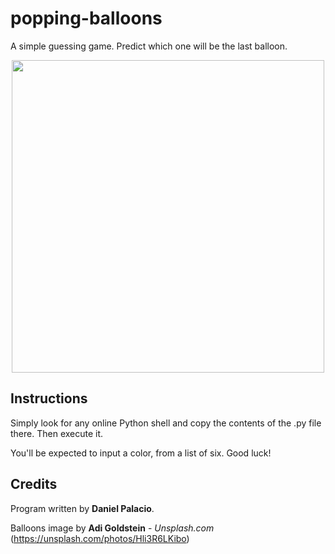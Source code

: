 # popping-balloons
A simple guessing game. Predict which one will be the last balloon.

<p align="center"> 
<img src="https://images.unsplash.com/photo-1530103862676-de8c9debad1d?ixlib=rb-1.2.1&auto=format&fit=crop&w=500&q=60" width="500">
</p>

## Instructions
Simply look for any online Python shell and copy the contents of the .py file there. Then execute it.

You'll be expected to input a color, from a list of six. Good luck!

## Credits
Program written by **Daniel Palacio**.

Balloons image by **Adi Goldstein** - *Unsplash.com* (https://unsplash.com/photos/Hli3R6LKibo)
